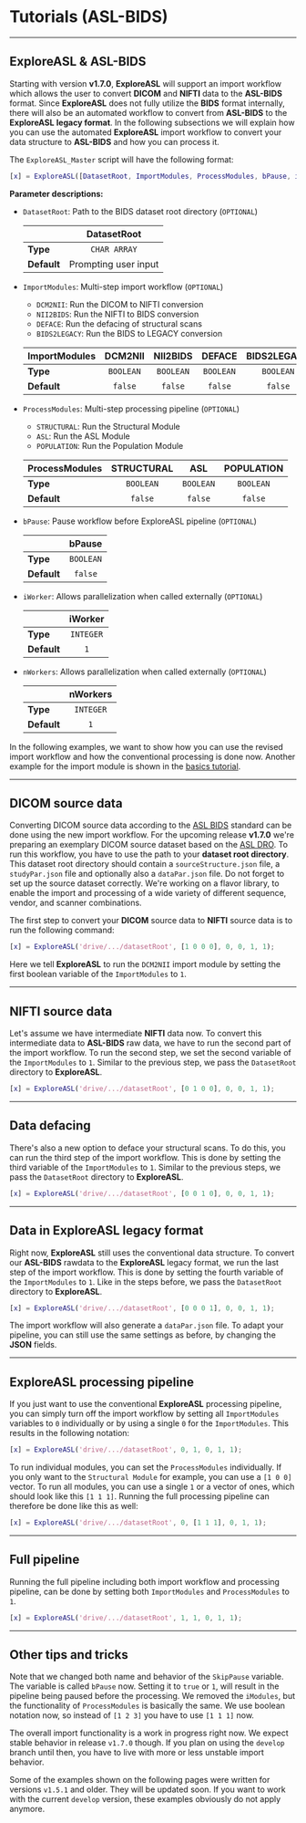
# Tutorials (ASL-BIDS)

----
## ExploreASL & ASL-BIDS

Starting with version **v1.7.0**, **ExploreASL** will support an import workflow which allows the user to convert **DICOM** and **NIFTI** data to the **ASL-BIDS** format. Since **ExploreASL** does not fully utilize the **BIDS** format internally, there will also be an automated workflow to convert from **ASL-BIDS** to the **ExploreASL** **legacy format**. In the following subsections we will explain how you can use the automated **ExploreASL** import workflow to convert your data structure to **ASL-BIDS** and how you can process it.

The `ExploreASL_Master` script will have the following format:

```matlab
[x] = ExploreASL([DatasetRoot, ImportModules, ProcessModules, bPause, iWorker, nWorkers])
```

**Parameter descriptions:**

- `DatasetRoot`: Path to the BIDS dataset root directory (`OPTIONAL`)

    |                  | DatasetRoot           |
    | ---------------- |:---------------------:|
    | **Type**         | `CHAR ARRAY`          |
    | **Default**      | Prompting user input  |

- `ImportModules`: Multi-step import workflow (`OPTIONAL`)
    - `DCM2NII`: Run the DICOM to NIFTI conversion
    - `NII2BIDS`: Run the NIFTI to BIDS conversion
    - `DEFACE`: Run the defacing of structural scans
    - `BIDS2LEGACY`: Run the BIDS to LEGACY conversion

    | ImportModules    | DCM2NII       | NII2BIDS      | DEFACE        | BIDS2LEGACY   |
    | ---------------- |:-------------:|:-------------:|:-------------:|:-------------:|
    | **Type**         | `BOOLEAN`     | `BOOLEAN`     | `BOOLEAN`     | `BOOLEAN`     |
    | **Default**      | `false`       | `false`       | `false`       | `false`       |
    
- `ProcessModules`: Multi-step processing pipeline (`OPTIONAL`)
    - `STRUCTURAL`: Run the Structural Module
    - `ASL`: Run the ASL Module
    - `POPULATION`: Run the Population Module
    
    | ProcessModules   | STRUCTURAL    | ASL           | POPULATION    |
    | ---------------- |:-------------:|:-------------:|:-------------:|
    | **Type**         | `BOOLEAN`     | `BOOLEAN`     | `BOOLEAN`     |
    | **Default**      | `false`       | `false`       | `false`       |  
    
- `bPause`: Pause workflow before ExploreASL pipeline (`OPTIONAL`)

    |                  | bPause                |
    | ---------------- |:---------------------:|
    | **Type**         | `BOOLEAN`             |
    | **Default**      | `false`               |

- `iWorker`: Allows parallelization when called externally  (`OPTIONAL`)

    |                  | iWorker               |
    | ---------------- |:---------------------:|
    | **Type**         | `INTEGER`             |
    | **Default**      | `1`                   |

- `nWorkers`: Allows parallelization when called externally  (`OPTIONAL`)

    |                  | nWorkers              |
    | ---------------- |:---------------------:|
    | **Type**         | `INTEGER`             |
    | **Default**      | `1`                   |

In the following examples, we want to show how you can use the revised import workflow and how the conventional processing is done now. Another example for the import module is shown in the [basics tutorial](https://exploreasl.github.io/Documentation/latest/Tutorials-Basics/).

----
## DICOM source data

Converting DICOM source data according to the [ASL BIDS](https://bids-specification.readthedocs.io/en/latest/99-appendices/12-arterial-spin-labeling.html) standard can be done using the new import workflow. For the upcoming release **v1.7.0** we're preparing an exemplary DICOM source dataset based on the [ASL DRO](https://pypi.org/project/asldro/). To run this workflow, you have to use the path to your **dataset root directory**. This dataset root directory should contain a `sourceStructure.json` file, a `studyPar.json` file and optionally also a `dataPar.json` file. Do not forget to set up the source dataset correctly. We're working on a flavor library, to enable the import and processing of a wide variety of different sequence, vendor, and scanner combinations.

The first step to convert your **DICOM** source data to **NIFTI** source data is to run the following command:

```matlab
[x] = ExploreASL('drive/.../datasetRoot', [1 0 0 0], 0, 0, 1, 1);
```

Here we tell **ExploreASL** to run the `DCM2NII` import module by setting the first boolean variable of the `ImportModules` to `1`.

----
## NIFTI source data

Let's assume we have intermediate **NIFTI** data now. To convert this intermediate data to **ASL-BIDS** raw data, we have to run the second part of the import workflow. To run the second step, we set the second variable of the `ImportModules` to `1`. Similar to the previous step, we pass the `DatasetRoot` directory to **ExploreASL**.

```matlab
[x] = ExploreASL('drive/.../datasetRoot', [0 1 0 0], 0, 0, 1, 1);
```


----
## Data defacing

There's also a new option to deface your structural scans. To do this, you can run the third step of the import workflow. This is done by setting the third variable of the `ImportModules` to `1`. Similar to the previous steps, we pass the `DatasetRoot` directory to **ExploreASL**.

```matlab
[x] = ExploreASL('drive/.../datasetRoot', [0 0 1 0], 0, 0, 1, 1);
```


----
## Data in ExploreASL legacy format

Right now, **ExploreASL** still uses the conventional data structure. To convert our **ASL-BIDS** rawdata to the **ExploreASL** legacy format, we run the last step of the import workflow. This is done by setting the fourth variable of the `ImportModules` to `1`. Like in the steps before, we pass the `DatasetRoot` directory to **ExploreASL**.

```matlab
[x] = ExploreASL('drive/.../datasetRoot', [0 0 0 1], 0, 0, 1, 1);
```

The import workflow will also generate a `dataPar.json` file. To adapt your pipeline, you can still use the same settings as before, by changing the **JSON** fields.


----
## ExploreASL processing pipeline

If you just want to use the conventional **ExploreASL** processing pipeline, you can simply turn off the import workflow by setting all `ImportModules` variables to `0` individually or by using a single `0` for the `ImportModules`. This results in the following notation:

```matlab
[x] = ExploreASL('drive/.../datasetRoot', 0, 1, 0, 1, 1);
```

To run individual modules, you can set the `ProcessModules` individually. If you only want to the `Structural Module` for example, you can use a `[1 0 0]` vector. To run all modules, you can use a single `1` or a vector of ones, which should look like this `[1 1 1]`. Running the full processing pipeline can therefore be done like this as well:

```matlab
[x] = ExploreASL('drive/.../datasetRoot', 0, [1 1 1], 0, 1, 1);
```

----
## Full pipeline

Running the full pipeline including both import workflow and processing pipeline, can be done by setting both `ImportModules` and `ProcessModules` to `1`.

```matlab
[x] = ExploreASL('drive/.../datasetRoot', 1, 1, 0, 1, 1);
```

----
## Other tips and tricks

Note that we changed both name and behavior of the `SkipPause` variable. The variable is called `bPause` now. Setting it to `true` or `1`, will result in the pipeline being paused before the processing. We removed the `iModules`, but the functionality of `ProcessModules` is basically the same. We use boolean notation now, so instead of `[1 2 3]` you have to use `[1 1 1]` now.

The overall import functionality is a work in progress right now. We expect stable behavior in release `v1.7.0` though. If you plan on using the `develop` branch until then, you have to live with more or less unstable import behavior.

Some of the examples shown on the following pages were written for versions `v1.5.1` and older. They will be updated soon. If you want to work with the current `develop` version, these examples obviously do not apply anymore.






